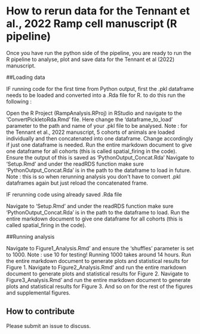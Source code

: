 
# How to rerun data for the Tennant et al., 2022 Ramp cell manuscript (R pipeline)

Once you have run the python side of the pipeline, you are ready to run the R pipeline to analyse, plot and save data for the Tennant et al (2022) manuscript. 

##Loading data 

IF running code for the first time from Python output, first the .pkl dataframe needs to be loaded and converted into a .Rda file for R. to do this run the following : 

Open the R Project (RampAnalysis.RProj) in RStudio and navigate to the ‘ConvertPickletoRda.Rmd’ file. Here change the ‘dataframe_to_load’ parameter to the path and name of your .pkl file to be analysed. 
Note : for the Tennant et al., 2022 manuscript, 5 cohorts of animals are loaded individually and then concatenated into one dataframe. Change accordingly if just one dataframe is needed. 
Run the entire markdown document to give one dataframe for all cohorts (this is called spatial_firing in the code). 
Ensure the output of this is saved as ‘PythonOutput_Concat.Rda’ 
Navigate to ‘Setup.Rmd’ and under the readRDS function make sure ‘PythonOutput_Concat.Rda’ is in the path to the dataframe to load in future. 
Note : this is so when rerunning analysis you don't have to convert .pkl dataframes again but just reload the concatenated frame. 

IF rerunning code using already saved .Rda file 

Navigate to ‘Setup.Rmd’ and under the readRDS function make sure ‘PythonOutput_Concat.Rda’ is in the path to the dataframe to load. 
Run the entire markdown document to give one dataframe for all cohorts (this is called spatial_firing in the code). 

##Running analysis 

Navigate to Figure1_Analysis.Rmd’ and ensure the ‘shuffles’ parameter is set to 1000.
Note : use 10 for testing! Running 1000 takes around 14 hours. 
Run the entire markdown document to generate plots and statistical results for Figure 1. 
Navigate to Figure2_Analysis.Rmd’ and run the entire markdown document to generate plots and statistical results for Figure 2. 
Navigate to Figure3_Analysis.Rmd’ and run the entire markdown document to generate plots and statistical results for Figure 3. 
And so on for the rest of the figures and supplemental figures. 


## How to contribute
Please submit an issue to discuss.
